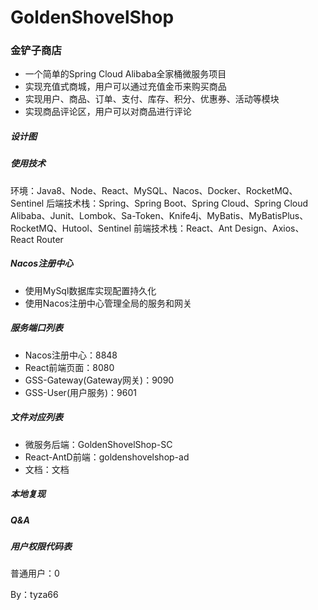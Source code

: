 # GoldenShovelShop
### 金铲子商店
- 一个简单的Spring Cloud Alibaba全家桶微服务项目
- 实现充值式商城，用户可以通过充值金币来购买商品
- 实现用户、商品、订单、支付、库存、积分、优惠券、活动等模块
- 实现商品评论区，用户可以对商品进行评论

##### 设计图

##### 使用技术
环境：Java8、Node、React、MySQL、Nacos、Docker、RocketMQ、Sentinel
后端技术栈：Spring、Spring Boot、Spring Cloud、Spring Cloud Alibaba、Junit、Lombok、Sa-Token、Knife4j、MyBatis、MyBatisPlus、RocketMQ、Hutool、Sentinel
前端技术栈：React、Ant Design、Axios、React Router

##### Nacos注册中心
- 使用MySql数据库实现配置持久化
- 使用Nacos注册中心管理全局的服务和网关

##### 服务端口列表
- Nacos注册中心：8848
- React前端页面：8080
- GSS-Gateway(Gateway网关)：9090
- GSS-User(用户服务)：9601


##### 文件对应列表
- 微服务后端：GoldenShovelShop-SC
- React-AntD前端：goldenshovelshop-ad
- 文档：文档

##### 本地复现

##### Q&A

##### 用户权限代码表
普通用户：0

By：tyza66
